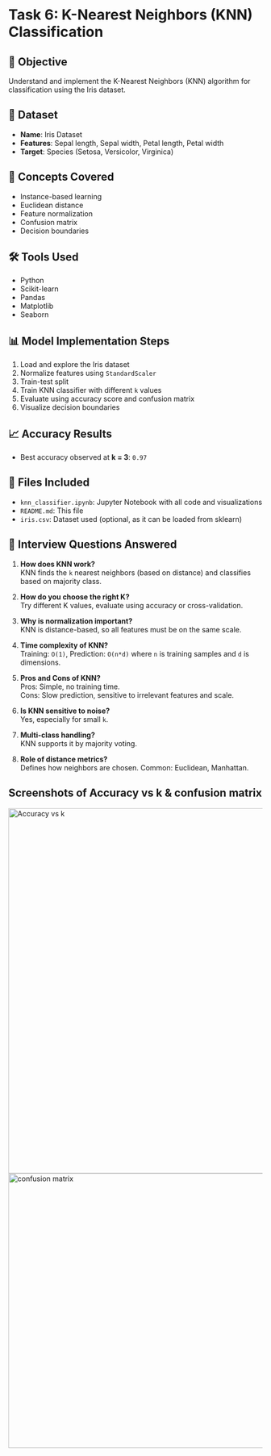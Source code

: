 # Task 6: K-Nearest Neighbors (KNN) Classification

## 🎯 Objective
Understand and implement the K-Nearest Neighbors (KNN) algorithm for classification using the Iris dataset.

## 📂 Dataset
- **Name**: Iris Dataset
- **Features**: Sepal length, Sepal width, Petal length, Petal width
- **Target**: Species (Setosa, Versicolor, Virginica)

## 🧠 Concepts Covered
- Instance-based learning
- Euclidean distance
- Feature normalization
- Confusion matrix
- Decision boundaries

## 🛠️ Tools Used
- Python
- Scikit-learn
- Pandas
- Matplotlib
- Seaborn

## 📊 Model Implementation Steps
1. Load and explore the Iris dataset
2. Normalize features using `StandardScaler`
3. Train-test split
4. Train KNN classifier with different `k` values
5. Evaluate using accuracy score and confusion matrix
6. Visualize decision boundaries

## 📈 Accuracy Results
- Best accuracy observed at **k = 3**: `0.97`

## 📎 Files Included
- `knn_classifier.ipynb`: Jupyter Notebook with all code and visualizations
- `README.md`: This file
- `iris.csv`: Dataset used (optional, as it can be loaded from sklearn)

## 🧪 Interview Questions Answered
1. **How does KNN work?**  
   KNN finds the `k` nearest neighbors (based on distance) and classifies based on majority class.

2. **How do you choose the right K?**  
   Try different K values, evaluate using accuracy or cross-validation.

3. **Why is normalization important?**  
   KNN is distance-based, so all features must be on the same scale.

4. **Time complexity of KNN?**  
   Training: `O(1)`, Prediction: `O(n*d)` where `n` is training samples and `d` is dimensions.

5. **Pros and Cons of KNN?**  
   Pros: Simple, no training time.  
   Cons: Slow prediction, sensitive to irrelevant features and scale.

6. **Is KNN sensitive to noise?**  
   Yes, especially for small `k`.

7. **Multi-class handling?**  
   KNN supports it by majority voting.

8. **Role of distance metrics?**  
   Defines how neighbors are chosen. Common: Euclidean, Manhattan.

## Screenshots of Accuracy vs k & confusion matrix
<img width="724" alt="Accuracy vs k"  src="https://github.com/user-attachments/assets/3d8002fb-e11f-4a4b-a8f7-021767d20c81" />
  <img width="545" alt="confusion matrix" src="https://github.com/user-attachments/assets/65779921-92a5-4993-8dcd-7320a231e68f" />


